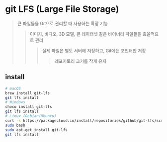 # git LFS (Large File Storage)

> 큰 파일들을 Git으로 관리할 때 사용하는 확장 기능
>
> > 이미지, 비디오, 3D 모델, 큰 데이터셋 같은 바이너리 파일들을 효율적으로 관리
> >
> > > 실제 파일은 별도 서버에 저장하고, Git에는 포인터만 저장
> > >
> > > > 레포지토리 크기를 작게 유지

## install

```sh
# macOS
brew install git-lfs
git lfs install
# Windows
choco install git-lfs
git lfs install
# Linux (Debian/Ubuntu)
curl -s https://packagecloud.io/install/repositories/github/git-lfs/script.deb.sh |
sudo bash
sudo apt-get install git-lfs
git lfs install
```
